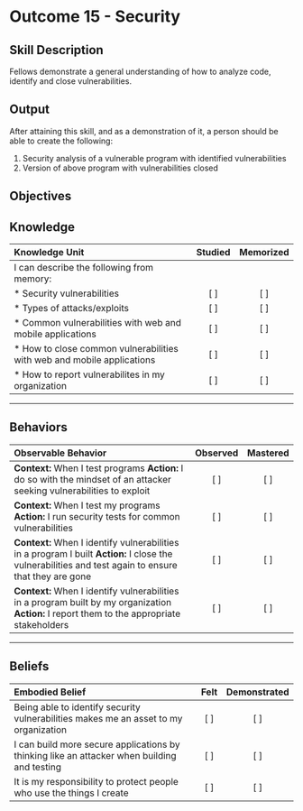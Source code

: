 # Outcome 15 - Security

**Skill Description**
----------
Fellows demonstrate a general understanding of how to analyze code, identify and close vulnerabilities.

**Output**
----------
After attaining this skill, and as a demonstration of it, a person should be able to create the following:

1. Security analysis of a vulnerable program with identified vulnerabilities
2. Version of above program with vulnerabilities closed


**Objectives**
----------
## **Knowledge**


| Knowledge Unit   |      Studied      | Memorized |
|:-------------|:------------------:|:--------:|
| I can describe the following from memory: | | |
| * Security vulnerabilities | [ ] | [ ]  |
| * Types of attacks/exploits     | [ ] | [ ]  |
| * Common vulnerabilities with web and mobile applications     | [ ] | [ ]  |
| * How to close common vulnerabilities with web and mobile applications     | [ ] | [ ]  |
| * How to report vulnerabilites in my organization     | [ ] | [ ]  |


----------


## **Behaviors**

| Observable Behavior   |      Observed      | Mastered |
|:-------------|:------------------:|:--------:|
| **Context:** When I test programs **Action:** I do so with the mindset of an attacker seeking vulnerabilities to exploit | [ ] | [ ]  |
| **Context:** When I test my programs **Action:** I run security tests for common vulnerabilities | [ ] | [ ]  |
| **Context:** When I identify vulnerabilities in a program I built **Action:** I close the vulnerabilities and test again to ensure that they are gone | [ ] | [ ]  |
| **Context:** When I identify vulnerabilities in a program built by my organization **Action:** I report them to the appropriate stakeholders | [ ] | [ ]  |



----------


## **Beliefs**


| Embodied Belief   |      Felt      | Demonstrated |
|:-------------|:------------------:|:--------:|
| Being able to identify security vulnerabilities makes me an asset to my organization | [ ] | [ ]  |
| I can build more secure applications by thinking like an attacker when building and testing | [ ] | [ ]  |
| It is my responsibility to protect people who use the things I create | [ ] | [ ]  |



